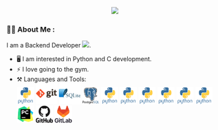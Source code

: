 <div id="header" align="center">
  <img src="https://i.giphy.com/media/v1.Y2lkPTc5MGI3NjExMXV0aXVraGU1ZXN6OXF6bXBodmdwMXM5d2x1MnV1aGR6c2N1eGpkdCZlcD12MV9pbnRlcm5hbF9naWZfYnlfaWQmY3Q9Zw/L1R1tvI9svkIWwpVYr/giphy.gif" width="250">
</div>

### :man_technologist: About Me :
I am a Backend Developer <img src="https://media.giphy.com/media/WUlplcMpOCEmTGBtBW/giphy.gif" width="30">.
- :desktop_computer: I am interested in Python and C development.
- :zap: I love going to the gym.
- :hammer_and_pick: Languages and Tools:
  <div>
    <img src="https://github.com/devicons/devicon/blob/master/icons/python/python-original-wordmark.svg" width="40">
    <img src="https://github.com/devicons/devicon/blob/master/icons/git/git-original-wordmark.svg" width="50">
    <img src="https://github.com/devicons/devicon/blob/master/icons/sqlite/sqlite-original-wordmark.svg" width="50">
    <img src="https://github.com/devicons/devicon/blob/master/icons/postgresql/postgresql-original-wordmark.svg" width="40">
    <img src="https://github.com/devicons/devicon/blob/master/icons/python/python-original-wordmark.svg" width="40">
    <img src="https://github.com/devicons/devicon/blob/master/icons/python/python-original-wordmark.svg" width="40">
    <img src="https://github.com/devicons/devicon/blob/master/icons/python/python-original-wordmark.svg" width="40">
    <img src="https://github.com/devicons/devicon/blob/master/icons/python/python-original-wordmark.svg" width="40">
    <img src="https://github.com/devicons/devicon/blob/master/icons/python/python-original-wordmark.svg" width="40">
    <img src="https://github.com/devicons/devicon/blob/master/icons/python/python-original-wordmark.svg" width="40">
  </div>
  <div>
    <img src="https://github.com/devicons/devicon/blob/master/icons/pycharm/pycharm-original.svg" width="40">
    <img src="https://github.com/devicons/devicon/blob/master/icons/github/github-original-wordmark.svg" width="40">
    <img src="https://github.com/devicons/devicon/blob/master/icons/gitlab/gitlab-original-wordmark.svg" width="40">
  </div>
<!--
<div id="os" align="center">
  <img src="https://img.shields.io/badge/Linux-gray?logo=Linux&style=for-the-badge">
  <img src="https://img.shields.io/badge/macos-black?logo=macOS&style=for-the-badge">
</div>
<div id="language" align="center">
  <img src="https://img.shields.io/badge/Python-3776AB?logo=python&logoColor=white&style=for-the-badge">
  <img src="https://img.shields.io/badge/C-blue?logo=c&logoColor=white&style=for-the-badge">
  <img src="https://img.shields.io/badge/Git-F05032?logo=git&logoColor=white&style=for-the-badge">
  <img src="https://img.shields.io/badge/SQL-4479A1?logo=postgresql&logoColor=white&style=for-the-badge">
</div>
-->

<!--
**Kunai-hub/Kunai-hub** is a ✨ _special_ ✨ repository because its `README.md` (this file) appears on your GitHub profile.

Here are some ideas to get you started:

- 🔭 I’m currently working on ...
- 🌱 I’m currently learning ...
- 👯 I’m looking to collaborate on ...
- 🤔 I’m looking for help with ...
- 💬 Ask me about ...
- 📫 How to reach me: ...
- 😄 Pronouns: ...
- ⚡ Fun fact: ...
-->
